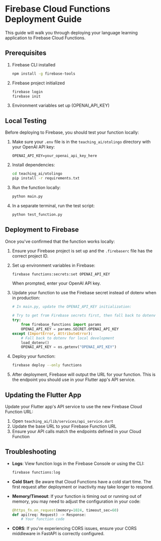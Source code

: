 # Firebase Cloud Functions Deployment Guide

This guide will walk you through deploying your language learning application to Firebase Cloud Functions.

## Prerequisites

1. Firebase CLI installed
   ```bash
   npm install -g firebase-tools
   ```

2. Firebase project initialized
   ```bash
   firebase login
   firebase init
   ```

3. Environment variables set up (OPENAI_API_KEY)

## Local Testing

Before deploying to Firebase, you should test your function locally:

1. Make sure your `.env` file is in the `teaching_ai/otolingo` directory with your OpenAI API key:
   ```
   OPENAI_API_KEY=your_openai_api_key_here
   ```

2. Install dependencies:
   ```bash
   cd teaching_ai/otolingo
   pip install -r requirements.txt
   ```

3. Run the function locally:
   ```bash
   python main.py
   ```

4. In a separate terminal, run the test script:
   ```bash
   python test_function.py
   ```

## Deployment to Firebase

Once you've confirmed that the function works locally:

1. Ensure your Firebase project is set up and the `.firebaserc` file has the correct project ID.

2. Set up environment variables in Firebase:
   ```bash
   firebase functions:secrets:set OPENAI_API_KEY
   ```
   When prompted, enter your OpenAI API key.

3. Update your function to use the Firebase secret instead of dotenv when in production:
   ```python
   # In main.py, update the OPENAI_API_KEY initialization:
   
   # Try to get from Firebase secrets first, then fall back to dotenv for local development
   try:
       from firebase_functions import params
       OPENAI_API_KEY = params.SECRET.OPENAI_API_KEY
   except (ImportError, AttributeError):
       # Fall back to dotenv for local development
       load_dotenv()
       OPENAI_API_KEY = os.getenv("OPENAI_API_KEY")
   ```

4. Deploy your function:
   ```bash
   firebase deploy --only functions
   ```

5. After deployment, Firebase will output the URL for your function. This is the endpoint you should use in your Flutter app's API service.

## Updating the Flutter App

Update your Flutter app's API service to use the new Firebase Cloud Function URL:

1. Open `teaching_ai/lib/services/api_service.dart`
2. Update the base URL to your Firebase Function URL
3. Ensure your API calls match the endpoints defined in your Cloud Function

## Troubleshooting

- **Logs**: View function logs in the Firebase Console or using the CLI:
  ```bash
  firebase functions:log
  ```

- **Cold Start**: Be aware that Cloud Functions have a cold start time. The first request after deployment or inactivity may take longer to respond.

- **Memory/Timeout**: If your function is timing out or running out of memory, you may need to adjust the configuration in your code:
  ```python
  @https_fn.on_request(memory=1024, timeout_sec=60)
  def api(req: Request) -> Response:
      # Your function code
  ```

- **CORS**: If you're experiencing CORS issues, ensure your CORS middleware in FastAPI is correctly configured.

